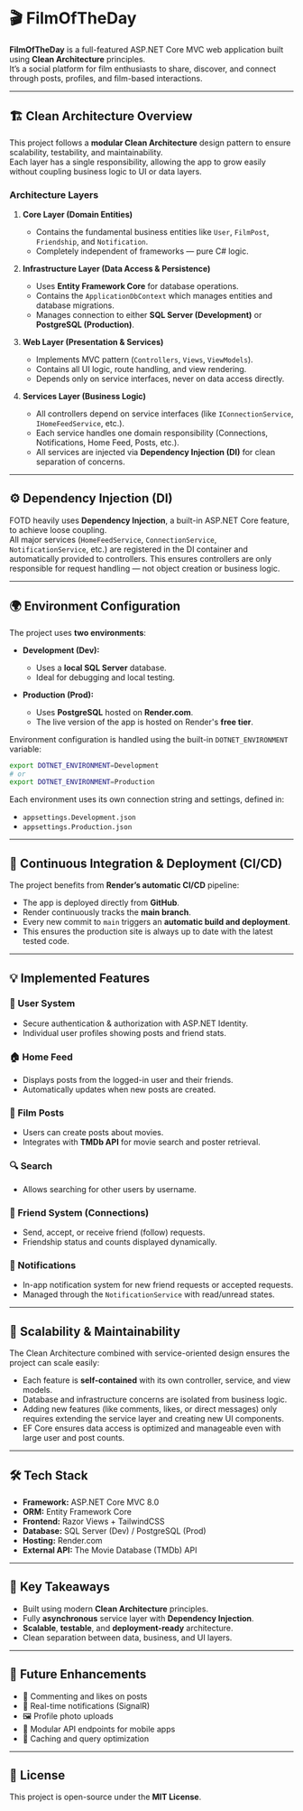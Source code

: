 # 🎬 FilmOfTheDay

**FilmOfTheDay** is a full-featured ASP.NET Core MVC web application built using **Clean Architecture** principles.  
It’s a social platform for film enthusiasts to share, discover, and connect through posts, profiles, and film-based interactions.

---

## 🏗️ Clean Architecture Overview

This project follows a **modular Clean Architecture** design pattern to ensure scalability, testability, and maintainability.  
Each layer has a single responsibility, allowing the app to grow easily without coupling business logic to UI or data layers.

### **Architecture Layers**

1. **Core Layer (Domain Entities)**  
   - Contains the fundamental business entities like `User`, `FilmPost`, `Friendship`, and `Notification`.
   - Completely independent of frameworks — pure C# logic.

2. **Infrastructure Layer (Data Access & Persistence)**  
   - Uses **Entity Framework Core** for database operations.
   - Contains the `ApplicationDbContext` which manages entities and database migrations.
   - Manages connection to either **SQL Server (Development)** or **PostgreSQL (Production)**.

3. **Web Layer (Presentation & Services)**  
   - Implements MVC pattern (`Controllers`, `Views`, `ViewModels`).
   - Contains all UI logic, route handling, and view rendering.
   - Depends only on service interfaces, never on data access directly.

4. **Services Layer (Business Logic)**  
   - All controllers depend on service interfaces (like `IConnectionService`, `IHomeFeedService`, etc.).  
   - Each service handles one domain responsibility (Connections, Notifications, Home Feed, Posts, etc.).
   - All services are injected via **Dependency Injection (DI)** for clean separation of concerns.

---

## ⚙️ Dependency Injection (DI)

FOTD heavily uses **Dependency Injection**, a built-in ASP.NET Core feature, to achieve loose coupling.  
All major services (`HomeFeedService`, `ConnectionService`, `NotificationService`, etc.) are registered in the DI container and automatically provided to controllers.
This ensures controllers are only responsible for request handling — not object creation or business logic.

---

## 🌍 Environment Configuration

The project uses **two environments**:

- **Development (Dev):**
  - Uses a **local SQL Server** database.
  - Ideal for debugging and local testing.

- **Production (Prod):**
  - Uses **PostgreSQL** hosted on **Render.com**.
  - The live version of the app is hosted on Render's **free tier**.

Environment configuration is handled using the built-in `DOTNET_ENVIRONMENT` variable:
```bash
export DOTNET_ENVIRONMENT=Development
# or
export DOTNET_ENVIRONMENT=Production
```

Each environment uses its own connection string and settings, defined in:
- `appsettings.Development.json`
- `appsettings.Production.json`

---

## 🚀 Continuous Integration & Deployment (CI/CD)

The project benefits from **Render’s automatic CI/CD** pipeline:

- The app is deployed directly from **GitHub**.
- Render continuously tracks the **main branch**.
- Every new commit to `main` triggers an **automatic build and deployment**.
- This ensures the production site is always up to date with the latest tested code.

---

## 💡 Implemented Features

### 👤 User System
- Secure authentication & authorization with ASP.NET Identity.
- Individual user profiles showing posts and friend stats.

### 🏠 Home Feed
- Displays posts from the logged-in user and their friends.
- Automatically updates when new posts are created.

### 📝 Film Posts
- Users can create posts about movies.
- Integrates with **TMDb API** for movie search and poster retrieval.

### 🔍 Search
- Allows searching for other users by username.

### 🤝 Friend System (Connections)
- Send, accept, or receive friend (follow) requests.
- Friendship status and counts displayed dynamically.

### 🔔 Notifications
- In-app notification system for new friend requests or accepted requests.
- Managed through the `NotificationService` with read/unread states.

---

## 🧩 Scalability & Maintainability

The Clean Architecture combined with service-oriented design ensures the project can scale easily:

- Each feature is **self-contained** with its own controller, service, and view models.
- Database and infrastructure concerns are isolated from business logic.
- Adding new features (like comments, likes, or direct messages) only requires extending the service layer and creating new UI components.
- EF Core ensures data access is optimized and manageable even with large user and post counts.

---

## 🛠️ Tech Stack

- **Framework:** ASP.NET Core MVC 8.0  
- **ORM:** Entity Framework Core  
- **Frontend:** Razor Views + TailwindCSS  
- **Database:** SQL Server (Dev) / PostgreSQL (Prod)  
- **Hosting:** Render.com  
- **External API:** The Movie Database (TMDb) API  

---

## 🧠 Key Takeaways

- Built using modern **Clean Architecture** principles.  
- Fully **asynchronous** service layer with **Dependency Injection**.  
- **Scalable**, **testable**, and **deployment-ready** architecture.  
- Clean separation between data, business, and UI layers.

---

## 🧪 Future Enhancements

- 💬 Commenting and likes on posts  
- 📨 Real-time notifications (SignalR)  
- 🖼️ Profile photo uploads  
- 🧩 Modular API endpoints for mobile apps  
- 🧠 Caching and query optimization  

---

## 📄 License

This project is open-source under the **MIT License**.